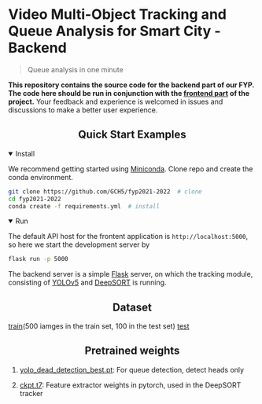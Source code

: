 # Video Multi-Object Tracking and Queue Analysis for Smart City - Backend

> Queue analysis in one minute

**This repository contains the source code for the backend part of our FYP. The code here should be run in conjunction with the [frontend part](https://github.com/GCH5/fyp-frontend-elementui) of the project.** Your feedback and experience is welcomed in issues and discussions to make a better user experience.

## <div align="center">Quick Start Examples</div>

<details open>
<summary>Install</summary>

We recommend getting started using [Miniconda](https://conda.io/en/latest/miniconda.html). Clone repo and create the conda environment.

```bash
git clone https://github.com/GCH5/fyp2021-2022  # clone
cd fyp2021-2022
conda create -f requirements.yml  # install
```

</details>

<details open>
<summary>Run</summary>

The default API host for the frontent application is `http://localhost:5000`, so here we start the development server by

```bash
flask run -p 5000
```

</details>

The backend server is a simple [Flask](https://flask.palletsprojects.com/) server, on which the tracking module, consisting of [YOLOv5](https://github.com/ultralytics/yolov5) and [DeepSORT](https://github.com/nwojke/deep_sort) is running.

## <div align="center">Dataset</div>

[train]()(500 iamges in the train set, 100 in the test set)
[test]()

## <div align="center">Pretrained weights</div>

1. [yolo_dead_detection_best.pt](https://drive.google.com/file/d/1MLnIzWUGrnBFfb25LeGBiMriWvaTATY8/view?usp=sharing): For queue detection, detect heads only

2. [ckpt.t7](https://drive.google.com/file/d/1_qwTWdzT9dWNudpusgKavj_4elGgbkUN/view?usp=sharing): Feature extractor weights in pytorch, used in the DeepSORT tracker
